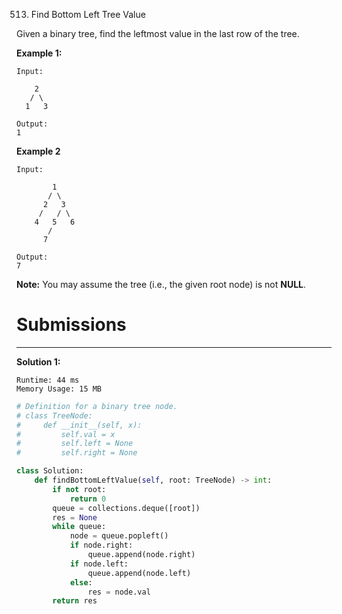 513. Find Bottom Left Tree Value

Given a binary tree, find the leftmost value in the last row of the tree.

**Example 1:**
```
Input:

    2
   / \
  1   3

Output:
1
```

**Example 2**
```
Input:

        1
       / \
      2   3
     /   / \
    4   5   6
       /
      7

Output:
7
```

**Note:** You may assume the tree (i.e., the given root node) is not **NULL**.

# Submissions
---
**Solution 1:**
```
Runtime: 44 ms
Memory Usage: 15 MB
```
```python
# Definition for a binary tree node.
# class TreeNode:
#     def __init__(self, x):
#         self.val = x
#         self.left = None
#         self.right = None

class Solution:
    def findBottomLeftValue(self, root: TreeNode) -> int:
        if not root:
            return 0
        queue = collections.deque([root])
        res = None
        while queue:
            node = queue.popleft()
            if node.right:
                queue.append(node.right)
            if node.left:
                queue.append(node.left)
            else:
                res = node.val
        return res
```